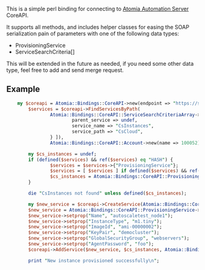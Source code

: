 This is a simple perl binding for connecting to [Atomia Automation Server](http://www.atomia.com) CoreAPI.

It supports all methods, and includes helper classes for easing the SOAP serialization pain of parameters with
one of the following data types:
* ProvisioningService
* ServiceSearchCriteria[]

This will be extended in the future as needed, if you need some other data type, feel free to add and
send merge request.

## Example

```perl
	my $coreapi = Atomia::Bindings::CoreAPI->new(endpoint => "https://some.provisioning.host/CoreAPIBasicAuth.svc", username => "Administrator", password => "somepass");
        $services = $coreapi->FindServicesByPath(
                Atomia::Bindings::CoreAPI::ServiceSearchCriteriaArray->new(criterias => [ {
                        parent_service => undef,
                        service_name => "CsInstances",
                        service_path => "CsCloud",
                } ]),
                Atomia::Bindings::CoreAPI::Account->new(name => 100052));

        my $cs_instances = undef;
        if (defined($services) && ref($services) eq "HASH") {
                $services = $services->{"ProvisioningService"};
                $services = [ $services ] if defined($services) && ref($services) ne 'ARRAY';
                $cs_instances = Atomia::Bindings::CoreAPI::ProvisioningService->new(element_name => "parentService", fetched => $services->[0]) if defined($services) && scalar($services) > 0;
        }

        die "CsInstances not found" unless defined($cs_instances);

        my $new_service = $coreapi->CreateService(Atomia::Bindings::CoreAPI::ServiceName->new(name => "CsLinuxInstance"), $cs_instances, Atomia::Bindings::CoreAPI::Account->new(element_name => "accountName", name => 100052));
        $new_service = Atomia::Bindings::CoreAPI::ProvisioningService->new(fetched => $new_service);
        $new_service->setprop("Name", "autoscaletest_node1");
        $new_service->setprop("InstanceType", "m1.tiny");
        $new_service->setprop("ImageId", "ami-00000002");
        $new_service->setprop("KeyPair", "democluster");
        $new_service->setprop("GlobalSecurityGroup", "webservers");
        $new_service->setprop("AgentPassword", "foo");
        $coreapi->AddService($new_service, $cs_instances, Atomia::Bindings::CoreAPI::Account->new(element_name => "accountName", name => 100052));

        print "New instance provisioned successfully\n";
```
